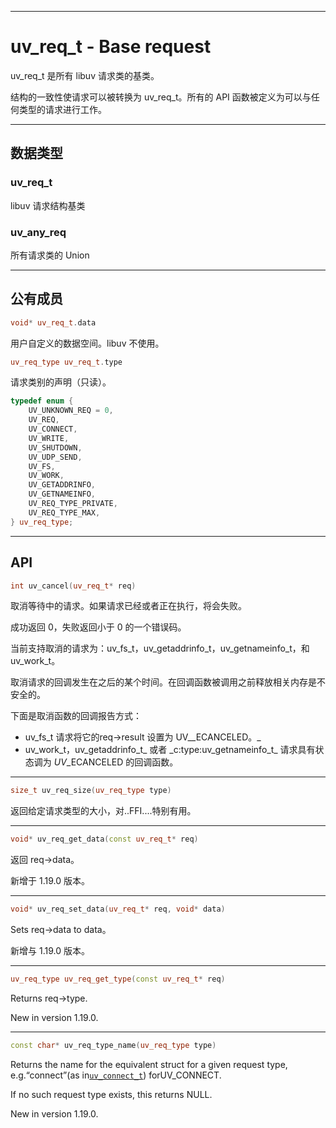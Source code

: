 
---

# uv\_req\_t - Base request

uv\_req\_t 是所有 libuv 请求类的基类。

结构的一致性使请求可以被转换为 uv\_req\_t。所有的 API 函数被定义为可以与任何类型的请求进行工作。

---

## 数据类型

### uv\_req\_t

libuv 请求结构基类

### uv\_any\_req

所有请求类的 Union

---

## 公有成员

```cpp
void* uv_req_t.data
```

用户自定义的数据空间。libuv 不使用。

```cpp
uv_req_type uv_req_t.type
```

请求类别的声明（只读）。

```cpp
typedef enum {
    UV_UNKNOWN_REQ = 0,
    UV_REQ,
    UV_CONNECT,
    UV_WRITE,
    UV_SHUTDOWN,
    UV_UDP_SEND,
    UV_FS,
    UV_WORK,
    UV_GETADDRINFO,
    UV_GETNAMEINFO,
    UV_REQ_TYPE_PRIVATE,
    UV_REQ_TYPE_MAX,
} uv_req_type;
```

---

## API

```cpp
int uv_cancel(uv_req_t* req)
```

取消等待中的请求。如果请求已经或者正在执行，将会失败。

成功返回 0，失败返回小于 0 的一个错误码。

当前支持取消的请求为：uv\_fs\_t，uv\_getaddrinfo\_t，uv\_getnameinfo\_t，和 uv\_work\_t。

取消请求的回调发生在之后的某个时间。在回调函数被调用之前释放相关内存是不安全的。

下面是取消函数的回调报告方式：

* uv\_fs\_t 请求将它的req-&gt;result 设置为 UV_\_ECANCELED。_
* uv\_work\_t，uv\_getaddrinfo\_t_ 或者 \_c:type:uv\_getnameinfo\_t_ 请求具有状态调为 _UV_\_ECANCELED 的回调函数。

---

```cpp
size_t uv_req_size(uv_req_type type)
```

返回给定请求类型的大小，对..FFI....特别有用。

---

```cpp
void* uv_req_get_data(const uv_req_t* req)
```

返回 req-&gt;data。

新增于 1.19.0 版本。

---

```cpp
void* uv_req_set_data(uv_req_t* req, void* data)
```

Sets req-&gt;data to data。

新增与 1.19.0 版本。

---

```cpp
uv_req_type uv_req_get_type(const uv_req_t* req)
```

Returns req-&gt;type.

New in version 1.19.0.

---

```cpp
const char* uv_req_type_name(uv_req_type type)
```

Returns the name for the equivalent struct for a given request type, e.g.“connect”\(as in[`uv_connect_t`](http://docs.libuv.org/en/v1.x/stream.html#c.uv_connect_t)\) forUV\_CONNECT.

If no such request type exists, this returns NULL.

New in version 1.19.0.


